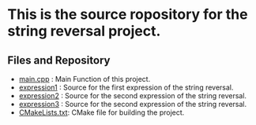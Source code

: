 # This is the source ropository for the string reversal project.


## Files and Repository
* [main.cpp](./main.cpp) : Main Function of this project. 
* [expression1](./expression1) : Source for the first expression of the string reversal. 
* [expression2](./expression2) : Source for the second expression of the string reversal. 
* [expression3](./expression3) : Source for the second expression of the string reversal. 
* [CMakeLists.txt](./CMakeLists.txt): CMake file for building the project. 
